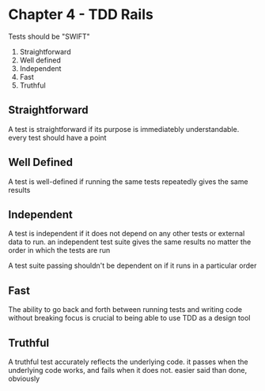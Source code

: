 # Chapter 4 - TDD Rails

Tests should be "SWIFT"

1. Straightforward
2. Well defined
3. Independent
4. Fast
5. Truthful

## Straightforward

A test is straightforward if its purpose is immediatebly understandable. every test should have a point

## Well Defined

A test is well-defined if running the same tests repeatedly gives the same results


## Independent

A test is independent if it does not depend on any other tests or external data to run. an independent test suite gives the same results no matter the order in which the tests are run

A test suite passing shouldn't be dependent on if it runs in a particular order

## Fast

The ability to go back and forth between running tests and writing code without breaking focus is crucial to being able to use TDD as a design tool

## Truthful

A truthful test accurately reflects the underlying code. it passes when the underlying code works, and fails when it does not. easier said than done, obviously


